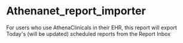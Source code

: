 # Athenanet_report_importer
For users who use AthenaClinicals in their EHR, this report will export Today's (will be updated) scheduled reports from the Report Inbox
